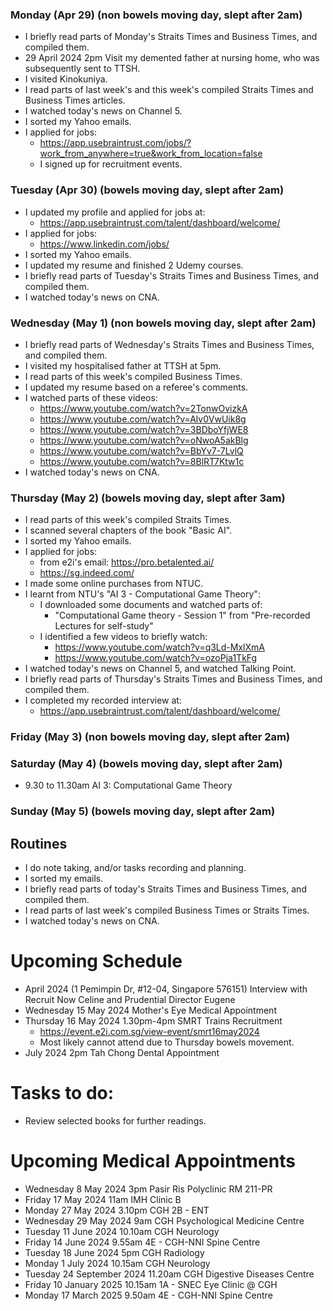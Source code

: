 ### Monday (Apr 29) (non bowels moving day, slept after 2am)
- I briefly read parts of Monday's Straits Times and Business Times, and compiled them.
- 29 April 2024 2pm Visit my demented father at nursing home, who was subsequently sent to TTSH.
- I visited Kinokuniya.
- I read parts of last week's and this week's compiled Straits Times and Business Times articles.
- I watched today's news on Channel 5.
- I sorted my Yahoo emails.
- I applied for jobs:
    - https://app.usebraintrust.com/jobs/?work_from_anywhere=true&work_from_location=false
    - I signed up for recruitment events.

### Tuesday (Apr 30) (bowels moving day, slept after 2am)
- I updated my profile and applied for jobs at:
    - https://app.usebraintrust.com/talent/dashboard/welcome/
- I applied for jobs:
    - https://www.linkedin.com/jobs/
- I sorted my Yahoo emails.
- I updated my resume and finished 2 Udemy courses.
- I briefly read parts of Tuesday's Straits Times and Business Times, and compiled them.
- I watched today's news on CNA.

### Wednesday (May 1) (non bowels moving day, slept after 2am)
- I briefly read parts of Wednesday's Straits Times and Business Times, and compiled them.
- I visited my hospitalised father at TTSH at 5pm.
- I read parts of this week's compiled Business Times.
- I updated my resume based on a referee's comments.
- I watched parts of these videos:
    - https://www.youtube.com/watch?v=2TonwOvizkA
    - https://www.youtube.com/watch?v=Alv0VwUik8g
    - https://www.youtube.com/watch?v=3BDboYfjWE8
    - https://www.youtube.com/watch?v=oNwoA5akBlg
    - https://www.youtube.com/watch?v=BbYv7-7LvlQ
    - https://www.youtube.com/watch?v=8BlRT7Ktw1c
- I watched today's news on CNA.

### Thursday (May 2) (bowels moving day, slept after 3am)
- I read parts of this week's compiled Straits Times.
- I scanned several chapters of the book "Basic AI".
- I sorted my Yahoo emails.
- I applied for jobs:
    - from e2i's email: https://pro.betalented.ai/
    - https://sg.indeed.com/
- I made some online purchases from NTUC.
- I learnt from NTU's "AI 3 - Computational Game Theory":
    - I downloaded some documents and watched parts of:
        - "Computational Game theory - Session 1" from "Pre-recorded Lectures for self-study"
    - I identified a few videos to briefly watch:
        - https://www.youtube.com/watch?v=q3Ld-MxlXmA
        - https://www.youtube.com/watch?v=ozoPja1TkFg
- I watched today's news on Channel 5, and watched Talking Point.
- I briefly read parts of Thursday's Straits Times and Business Times, and compiled them.
- I completed my recorded interview at:
    - https://app.usebraintrust.com/talent/dashboard/welcome/

### Friday (May 3) (non bowels moving day, slept after 2am)


### Saturday (May 4) (bowels moving day, slept after 2am)
- 9.30 to 11.30am AI 3: Computational Game Theory

### Sunday (May 5) (bowels moving day, slept after 2am)



## Routines
- I do note taking, and/or tasks recording and planning.
- I sorted my emails.
- I briefly read parts of today's Straits Times and Business Times, and compiled them.
- I read parts of last week's compiled Business Times or Straits Times.
- I watched today's news on CNA.

# Upcoming Schedule
- April 2024 (1 Pemimpin Dr, #12-04, Singapore 576151) Interview with Recruit Now Celine and Prudential Director Eugene
- Wednesday 15 May 2024 Mother's Eye Medical Appointment
- Thursday 16 May 2024 1.30pm-4pm SMRT Trains Recruitment
    - https://event.e2i.com.sg/view-event/smrt16may2024
    - Most likely cannot attend due to Thursday bowels movement.
- July 2024 2pm Tah Chong Dental Appointment

# Tasks to do:
- Review selected books for further readings.

# Upcoming Medical Appointments
- Wednesday 8 May 2024 3pm Pasir Ris Polyclinic RM 211-PR
- Friday 17 May 2024 11am IMH Clinic B
- Monday 27 May 2024 3.10pm CGH 2B - ENT
- Wednesday 29 May 2024 9am CGH Psychological Medicine Centre
- Tuesday 11 June 2024 10.10am CGH Neurology
- Friday 14 June 2024 9.55am 4E - CGH-NNI Spine Centre
- Tuesday 18 June 2024 5pm CGH Radiology
- Monday 1 July 2024 10.15am CGH Neurology
- Tuesday 24 September 2024 11.20am CGH Digestive Diseases Centre
- Friday 10 January 2025 10.15am 1A - SNEC Eye Clinic @ CGH
- Monday 17 March 2025 9.50am 4E - CGH-NNI Spine Centre
